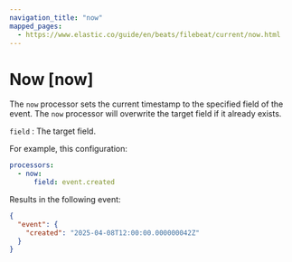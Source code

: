 ```yaml
---
navigation_title: "now"
mapped_pages:
  - https://www.elastic.co/guide/en/beats/filebeat/current/now.html
---
```


# Now [now]


The `now` processor sets the current timestamp to the specified field of the event. The `now` processor will overwrite the target field if it already exists.

`field`
:   The target field.

For example, this configuration:

```yaml
processors:
  - now:
      field: event.created
```

Results in the following event:

```json
{
  "event": {
    "created": "2025-04-08T12:00:00.000000042Z"
  }
}
```


